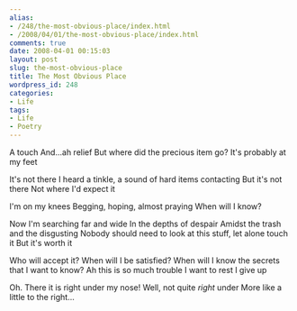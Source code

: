 ```yaml
---
alias:
- /248/the-most-obvious-place/index.html
- /2008/04/01/the-most-obvious-place/index.html
comments: true
date: 2008-04-01 00:15:03
layout: post
slug: the-most-obvious-place
title: The Most Obvious Place
wordpress_id: 248
categories:
- Life
tags:
- Life
- Poetry
---
```


A touch
And...ah relief
But where did the precious item go?
It's probably at my feet

It's not there
I heard a tinkle, a sound of hard items contacting
But it's not there
Not where I'd expect it

I'm on my knees
Begging, hoping, almost praying
When will I know?

Now I'm searching far and wide
In the depths of despair
Amidst the trash and the disgusting
Nobody should need to look at this stuff, let alone touch it
But it's worth it

Who will accept it?
When will I be satisfied?
When will I know the secrets that I want to know?
Ah this is so much trouble
I want to rest
I give up

Oh.
There it is right under my nose!
Well, not quite _right_ under
More like a little to the right...
